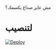 مش عايز صداع يكسمك؟

# لتنصيب  


[![Deploy](https://www.herokucdn.com/deploy/button.svg)](https://heroku.com/deploy?template=https://github.com/dsyokg/sood)
